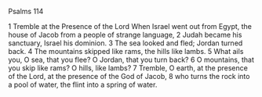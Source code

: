 Psalms 114

1	Tremble at the Presence of the Lord When Israel went out from Egypt, the house of Jacob from a people of strange language,
2	Judah became his sanctuary, Israel his dominion.
3	The sea looked and fled; Jordan turned back.
4	The mountains skipped like rams, the hills like lambs.
5	What ails you, O sea, that you flee? O Jordan, that you turn back?
6	O mountains, that you skip like rams? O hills, like lambs?
7	Tremble, O earth, at the presence of the Lord, at the presence of the God of Jacob,
8	who turns the rock into a pool of water, the flint into a spring of water.

